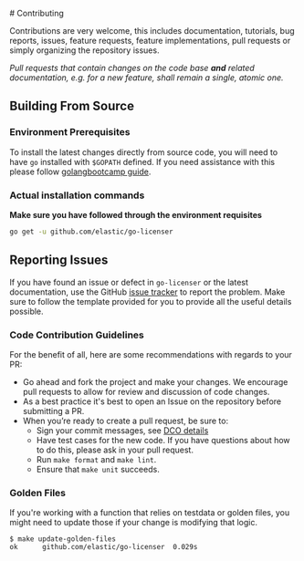 # Contributing

Contributions are very welcome, this includes documentation, tutorials, bug reports, issues, feature requests, feature implementations, pull requests or simply organizing the repository issues.

*Pull requests that contain changes on the code base **and** related documentation, e.g. for a new feature, shall remain a single, atomic one.*

## Building From Source

### Environment Prerequisites

To install the latest changes directly from source code, you will need to have `go` installed with `$GOPATH` defined. If you need assistance with this please follow [golangbootcamp guide](http://www.golangbootcamp.com/book/get_setup#cha-get_setup).

### Actual installation commands

**Make sure you have followed through the environment requisites**

```sh
go get -u github.com/elastic/go-licenser
```

## Reporting Issues

If you have found an issue or defect in `go-licenser` or the latest documentation, use the GitHub [issue tracker](https://github.com/elastic/go-licenser/issues) to report the problem. Make sure to follow the template provided for you to provide all the useful details possible.


### Code Contribution Guidelines

For the benefit of all, here are some recommendations with regards to your PR:

* Go ahead and fork the project and make your changes.  We encourage pull requests to allow for review and discussion of code changes.
* As a best practice it's best to open an Issue on the repository before submitting a PR.
* When you’re ready to create a pull request, be sure to:
    * Sign your commit messages, see [DCO details](https://probot.github.io/apps/dco/)
    * Have test cases for the new code. If you have questions about how to do this, please ask in your pull request.
    * Run `make format` and `make lint`.
    * Ensure that `make unit` succeeds.


### Golden Files

If you're working with a function that relies on testdata or golden files, you might need to update those if your
change is modifying that logic.

```console
$ make update-golden-files
ok  	github.com/elastic/go-licenser	0.029s
```
